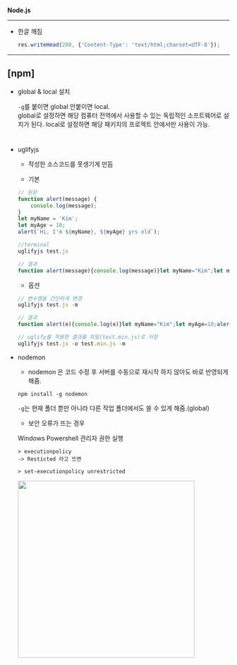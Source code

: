 **Node.js**

___

- 한글 깨짐
    ```js
    res.writeHead(200, {'Content-Type': 'text/html;charset=UTF-8'});
    ```
___

## **\[npm\]**

- global & local 설치

    `-g`를 붙이면 global 안붙이면 local.  
    global로 설정하면 해당 컴퓨터 전역에서 사용할 수 있는 독립적인 소프트웨어로 설치가 된다.
    local로 설정하면 해당 패키지의 프로젝트 안에서만 사용이 가능. 

#

- uglifyjs
    - 작성한 소스코드를 못생기게 만듬

    - 기본
    ```js
    // 원문
    function alert(message) {
        console.log(message);
    }
    let myName = 'Kim';
    let myAge = 10;
    alert(`Hi, I'm ${myName}, ${myAge} yrs old`);

    //terminal
    uglifyjs test.js

    // 결과
    function alert(message){console.log(message)}let myName="Kim";let myAge=10;alert(`Hi, I'm ${myName}, ${myAge} yrs old`);
    ```

    - 옵션
    ```js
    // 변수명을 간단하게 변경
    uglifyjs test.js -m

    // 결과
    function alert(e){console.log(e)}let myName="Kim";let myAge=10;alert(`Hi, I'm ${myName}, ${myAge} yrs old`);

    // uglify를 적용한 결과를 파일(test.min.js)로 저장
    uglifyjs test.js -o test.min.js -m 
    ```
    
    






- nodemon
    - nodemon 은 코드 수정 후 서버를 수동으로 재시작 하지 않아도 바로 반영되게 해줌.

    ```
    npm install -g nodemon
    ```
    `-g`는 현재 폴더 뿐만 아니라 다른 작업 폴더에서도 쓸 수 있게 해줌.(global)
    
    - 보안 오류가 뜨는 경우

    Windows Powershell 관리자 권한 실행 
    ```
    > executionpolicy
    -> Resticted 라고 뜨면

    > set-executionpolicy unrestricted
    ```        
   <img src="https://user-images.githubusercontent.com/66513003/125573131-c3664efd-75aa-4a14-b383-70c314d4b559.png" width="400">
